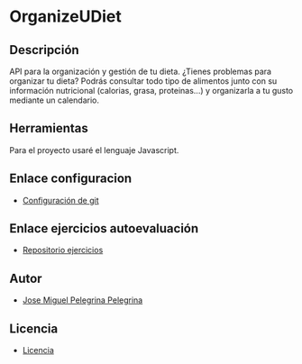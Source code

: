 # OrganizeUDiet

## Descripción
API para la organización y gestión de tu dieta. ¿Tienes problemas para organizar tu dieta? 
Podrás consultar todo tipo de alimentos junto con su información nutricional (calorias, grasa, proteinas...) y organizarla a tu gusto mediante un calendario.

## Herramientas
Para el proyecto usaré el lenguaje Javascript.

## Enlace configuracion
- [Configuración de git](https://github.com/josemip98/OrganizeUDiet/blob/master/docs/git_config.md)

## Enlace ejercicios autoevaluación
- [Repositorio ejercicios](https://github.com/josemip98/EjerciciosIV)

## Autor
- [Jose Miguel Pelegrina Pelegrina](https://github.com/josemip98)

## Licencia

- [Licencia](https://github.com/josemip98/LICENSE)
